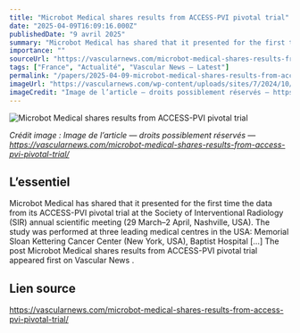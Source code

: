 ```yaml
---
title: "Microbot Medical shares results from ACCESS-PVI pivotal trial"
date: "2025-04-09T16:09:16.000Z"
publishedDate: "9 avril 2025"
summary: "Microbot Medical has shared that it presented for the first time the data from its ACCESS-PVI pivotal trial at the Society of Interventional Radiology (SIR) annual scientific meeting (29 March–2 April, Nashville, USA). The study was performed at three leading medical centres in the USA: Memorial Sloan Kettering Cancer Center (New York, USA), Baptist Hospital [&#8230;] The post Microbot Medical shares results from ACCESS-PVI pivotal trial appeared first on Vascular News ."
importance: ""
sourceUrl: "https://vascularnews.com/microbot-medical-shares-results-from-access-pvi-pivotal-trial/"
tags: ["France", "Actualité", "Vascular News — Latest"]
permalink: "/papers/2025-04-09-microbot-medical-shares-results-from-access-pvi-pivotal-trial"
imageUrl: "https://vascularnews.com/wp-content/uploads/sites/7/2024/10/microbot-logo.jpeg"
imageCredit: "Image de l’article — droits possiblement réservés — https://vascularnews.com/microbot-medical-shares-results-from-access-pvi-pivotal-trial/"
---
```


![Microbot Medical shares results from ACCESS-PVI pivotal trial](https://vascularnews.com/wp-content/uploads/sites/7/2024/10/microbot-logo.jpeg)

*Crédit image : Image de l’article — droits possiblement réservés — https://vascularnews.com/microbot-medical-shares-results-from-access-pvi-pivotal-trial/*

## L’essentiel

Microbot Medical has shared that it presented for the first time the data from its ACCESS-PVI pivotal trial at the Society of Interventional Radiology (SIR) annual scientific meeting (29 March–2 April, Nashville, USA). The study was performed at three leading medical centres in the USA: Memorial Sloan Kettering Cancer Center (New York, USA), Baptist Hospital [&#8230;] The post Microbot Medical shares results from ACCESS-PVI pivotal trial appeared first on Vascular News .

## Lien source

https://vascularnews.com/microbot-medical-shares-results-from-access-pvi-pivotal-trial/
